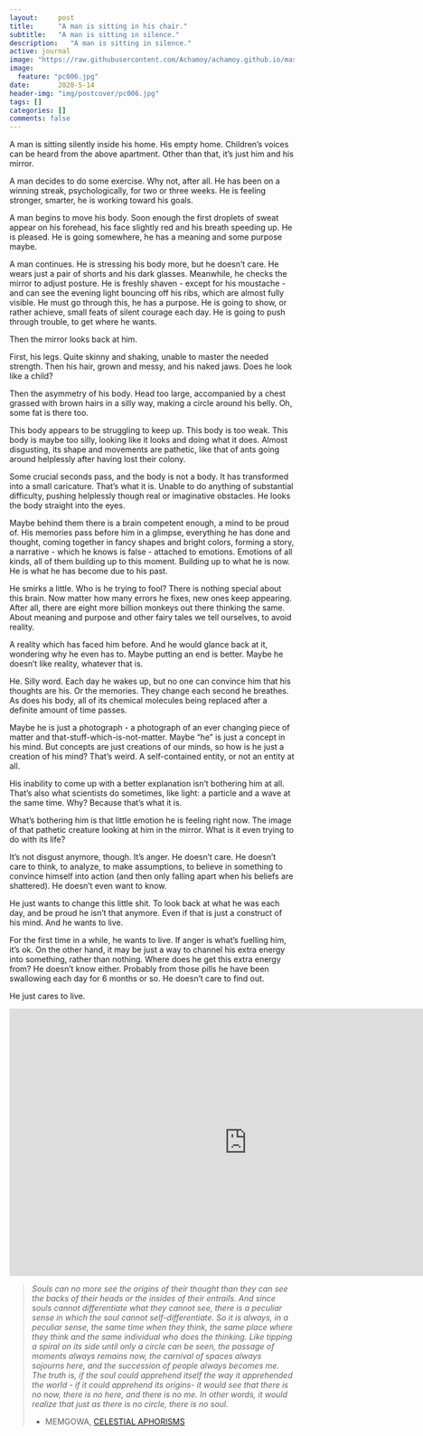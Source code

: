 ```yaml
---
layout:     post
title:      "A man is sitting in his chair."
subtitle:   "A man is sitting in silence."
description:   "A man is sitting in silence."
active: journal
image: "https://raw.githubusercontent.com/Achamoy/achamoy.github.io/master/img/postcover/pc006.jpg"
image:
  feature: "pc006.jpg"
date:       2020-5-14
header-img: "img/postcover/pc006.jpg"
tags: []
categories: []
comments: false
---
```



A man is sitting silently inside his home. His empty home. Children’s voices can be heard from the above apartment. Other than that, it’s just him and his mirror.

A man decides to do some exercise. Why not, after all. He has been on a winning streak, psychologically, for two or three weeks. He is feeling stronger, smarter, he is working toward his goals.

A man begins to move his body. Soon enough the first droplets of sweat appear on his forehead, his face slightly red and his breath speeding up. He is pleased. He is going somewhere, he has a meaning and some purpose maybe.

A man continues. He is stressing his body more, but he doesn’t care. He wears just a pair of shorts and his dark glasses. Meanwhile, he checks the mirror to adjust posture. He is freshly shaven - except for his moustache - and can see the evening light bouncing off his ribs, which are almost fully visible. He must go through this, he has a purpose. He is going to show, or rather achieve, small feats of silent courage each day. He is going to push through trouble, to get where he wants.

Then the mirror looks back at him.

First, his legs. Quite skinny and shaking, unable to master the needed strength. Then his hair, grown and messy, and his naked jaws. Does he look like a child?

Then the asymmetry of his body. Head too large, accompanied by a chest grassed with brown hairs in a silly way, making a circle around his belly. Oh, some fat is there too.

This body appears to be struggling to keep up. This body is too weak. This body is maybe too silly, looking like it looks and doing what it does.  Almost disgusting, its shape and movements are pathetic, like that of ants going around helplessly after having lost their colony. 

Some crucial seconds pass, and the body is not a body. It has transformed into a small caricature. That’s what it is. Unable to do anything of substantial difficulty, pushing helplessly though real or imaginative obstacles. He looks the body straight into the eyes.

Maybe behind them there is a brain competent enough, a mind to be proud of. His memories pass before him in a glimpse, everything he has done and thought, coming together in fancy shapes and bright colors, forming a story, a narrative - which he knows is false - attached to emotions. Emotions of all kinds, all of them building up to this moment. Building up to what he is now. He is what he has become due to his past.

He smirks a little. Who is he trying to fool? There is nothing special about this brain. Now matter how many errors he fixes, new ones keep appearing. After all, there are eight more billion monkeys out there thinking the same. About meaning and purpose and other fairy tales we tell ourselves, to avoid reality.

A reality which has faced him before. And he would glance back at it, wondering why he even has to. Maybe putting an end is better. Maybe he doesn’t like reality, whatever that is.

He. Silly word. Each day he wakes up, but no one can convince him that his thoughts are his. Or the memories. They change each second he breathes. As does his body, all of its chemical molecules being replaced after a definite amount of time passes.

Maybe he is just a photograph - a photograph of an ever changing piece of matter and that-stuff-which-is-not-matter. Maybe “he” is just a concept in his mind. But concepts are just creations of our minds, so how is he just a creation of his mind? That’s weird. A self-contained entity, or not an entity at all.

His inability to come up with a better explanation isn’t bothering him at all. That’s also what scientists do sometimes, like light: a particle and a wave at the same time. Why? Because that’s what it is.

What’s bothering him is that little emotion he is feeling right now. The image of that pathetic creature looking at him in the mirror. What is it even trying to do with its life?

It’s not disgust anymore, though. It’s anger. He doesn’t care. He doesn’t care to think, to analyze, to make assumptions, to believe in something to convince himself into action (and then only falling apart when his beliefs are shattered). He doesn’t even want to know.

He just wants to change this little shit. To look back at what he was each day, and be proud he isn’t that anymore. Even if that is just a construct of his mind. And he wants to live.

For the first time in a while, he wants to live. If anger is what’s fuelling him, it’s ok. On the other hand, it may be just a way to channel his extra energy into something, rather than nothing. Where does he get this extra energy from? He doesn’t know either. Probably from those pills he have been swallowing each day for 6 months or so. He doesn’t care to find out.

He just cares to live.

<iframe width="840" height="473" src="https://www.youtube.com/embed/wGaXfuTWx4k" frameborder="0" allow="accelerometer; autoplay; encrypted-media; gyroscope; picture-in-picture" allowfullscreen></iframe>
<blockquote>
<em>
Souls can no more see the origins of their thought than they can see the backs of their heads or the insides of their entrails. And since souls cannot differentiate what they cannot see, there is a peculiar sense in which the soul cannot self-differentiate. So it is always, in a peculiar sense, the same time when they think, the same place where they think and the same individual who does the thinking. Like tipping a spiral on its side until only a circle can be seen, the passage of moments always remains now, the carnival of spaces always sojourns here, and the succession of people always becomes me. The truth is, if the soul could apprehend itself the way it apprehended the world - if it could apprehend its origins- it would see that there is no now, there is no here, and there is no me. In other words, it would realize that just as there is no circle, there is no soul.</em>

- MEMGOWA, <a href="https://www.goodreads.com/book/show/301538.The_Darkness_That_Comes_Before">CELESTIAL APHORISMS</a>
</blockquote>




